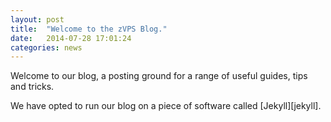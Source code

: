 ```yaml
---
layout: post
title:  "Welcome to the zVPS Blog."
date:   2014-07-28 17:01:24
categories: news
---
```


Welcome to our blog, a posting ground for a range of useful guides, tips and tricks. 

We have opted to run our blog on a piece of software called [Jekyll][jekyll]. 